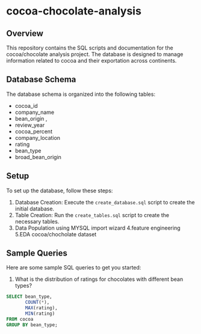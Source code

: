 # cocoa-chocolate-analysis

## Overview
This repository contains the SQL scripts and documentation for the cocoa/chocolate analysis project. The database is designed to manage information related to cocoa and their exportation across continents.

## Database Schema
The database schema is organized into the following tables:
- cocoa_id 
- company_name 
- bean_origin ,
- review_year 
- cocoa_percent 
- company_location 
- rating 
- bean_type 
- broad_bean_origin 

## Setup
To set up the database, follow these steps:

1. Database Creation: Execute the `create_database.sql` script to create the initial database.   
2. Table Creation: Run the `create_tables.sql` script to create the necessary tables.
3. Data Population using MYSQL import wizard
4.feature engineering
5.EDA cocoa/chocholate dataset

## Sample Queries
Here are some sample SQL queries to get you started:
1. What is the distribution of ratings for chocolates with different bean types?
```sql
SELECT bean_type, 
       COUNT(*), 
       MAX(rating), 
       MIN(rating)
FROM cocoa
GROUP BY bean_type;
```

   
